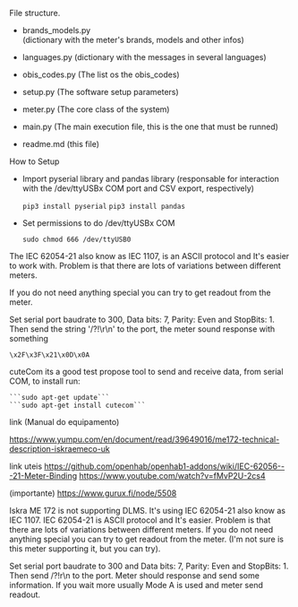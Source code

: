 File structure.

- brands_models.py  
(dictionary with the meter's brands, models and other infos)

- languages.py
(dictionary with the messages in several languages)

- obis_codes.py
(The list os the obis_codes)

- setup.py
(The software setup parameters)

- meter.py
(The core class of the system)

- main.py
(The main execution file, this is the one that must be runned)
    
- readme.md
(this file)



How to Setup

- Import pyserial library and pandas library
  (responsable for interaction with the /dev/ttyUSBx COM port and CSV export, respectively)

    ```pip3 install pyserial```
    ```pip3 install pandas```

- Set permissions to do /dev/ttyUSBx COM

   ```sudo chmod 666 /dev/ttyUSB0```


The IEC 62054-21 also know as IEC 1107, is an  ASCII protocol and It's easier to work with.
Problem is that there are lots of variations between different meters.

If you do not need anything special you can try to get readout from the meter.

Set serial port baudrate to 300, Data bits: 7, Parity: Even and StopBits: 1.
Then send the string '/?!\r\n' to the port, the meter sound response with something

    \x2F\x3F\x21\x0D\x0A


cuteCom its a good test propose tool to send and receive data, from serial COM, to install run:

    ```sudo apt-get update```
    ```sudo apt-get install cutecom```



link
(Manual do equipamento)

https://www.yumpu.com/en/document/read/39649016/me172-technical-description-iskraemeco-uk


link uteis
https://github.com/openhab/openhab1-addons/wiki/IEC-62056---21-Meter-Binding
https://www.youtube.com/watch?v=fMvP2U-2cs4

(importante)
https://www.gurux.fi/node/5508


Iskra ME 172 is not supporting DLMS. It's using IEC 62054-21 also know as IEC 1107.
IEC 62054-21 is ASCII protocol and It's easier. Problem is that there are lots of variations between different meters. If you do not need anything special you can try to get readout from the meter.
(I'm not sure is this meter supporting it, but you can try).

Set serial port baudrate to 300 and Data bits: 7, Parity: Even and StopBits: 1.
Then send /?!r\n to the port. Meter should response and send some information.
If you wait more usually Mode A is used and meter send readout.


